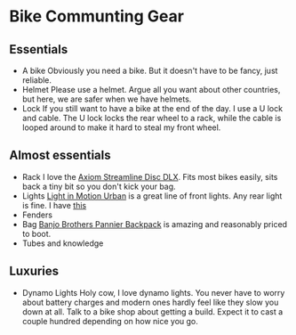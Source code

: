 # Bike Communting Gear

## Essentials

- A bike
  Obviously you need a bike. But it doesn't have to be fancy, just reliable.
- Helmet
  Please use a helmet. Argue all you want about other countries, but here, we are safer when we have helmets.
- Lock
  If you still want to have a bike at the end of the day. I use a U lock and cable. The U lock locks the rear wheel to a rack, while the cable is looped around to make it hard to steal my front wheel.

## Almost essentials

- Rack
  I love the [Axiom Streamline Disc DLX](http://www.axiomgear.com/products/racks/streamliner-racks/streamliner-disc-dlx/). Fits most bikes easily, sits back a tiny bit so you don't kick your bag.
- Lights
  [Light in Motion Urban](http://www.lightandmotion.com/choose-your-light/urban) is a great line of front lights. Any rear light is fine. I have [this](https://www.planetbike.com/store/superflash-usb-bike-tail-light.html)
- Fenders
- Bag
  [Banjo Brothers Pannier Backpack](http://banjobrothers.com/products/current/panniers/convertible-waterproof-pannier-backpack/) is amazing and reasonably priced to boot.
- Tubes and knowledge

## Luxuries

- Dynamo Lights
  Holy cow, I love dynamo lights. You never have to worry about battery charges and modern ones hardly feel like they slow you down at all. Talk to a bike shop about getting a build. Expect it to cast a couple hundred depending on how nice you go.
